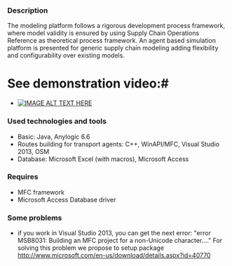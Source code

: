 ### Description ###
The modeling platform follows a rigorous development process framework, where model validity is ensured by using Supply Chain Operations Reference as theoretical
process framework. An agent based simulation platform is presented for generic supply chain modeling adding flexibility and configurability over existing models.

# See demonstration video:#
* [![IMAGE ALT TEXT HERE](http://img.youtube.com/vi/ZyzYDhluSdE/0.jpg)](http://www.youtube.com/watch?v=ZyzYDhluSdE)

### Used technologies and tools ###
* Basic:  Java, Anylogic 6.6
* Routes building for transport agents: C++, WinAPI/MFC, Visual Studio 2013, OSM
* Database: Microsoft Excel (with macros), Microsoft Access

### Requires ###
* MFC framework
* Microsoft Access Database driver

### Some problems ###
- if you work in Visual Studio 2013, you can get the next error: "error MSB8031: Building an MFC project for a non-Unicode character...."
  For solving this problem we propose to setup package http://www.microsoft.com/en-us/download/details.aspx?id=40770
